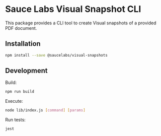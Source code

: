 # Sauce Labs Visual Snapshot CLI

This package provides a CLI tool to create Visual snapshots of a provided PDF document.

## Installation

```sh
npm install --save @saucelabs/visual-snapshots
```

## Development

Build:

```sh
npm run build
```

Execute:

```sh
node lib/index.js [command] [params] 
```

Run tests:

```sh
jest
```

